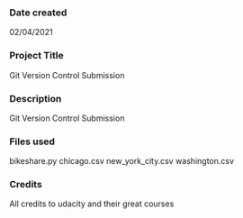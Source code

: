 ### Date created
02/04/2021

### Project Title
Git Version Control Submission

### Description
Git Version Control Submission

### Files used
bikeshare.py
chicago.csv
new_york_city.csv
washington.csv

### Credits
All credits to udacity and their great courses
